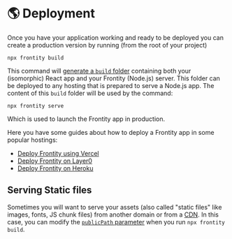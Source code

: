 # 🌎 Deployment

Once you have your application working and ready to be deployed you can create a production version by running \(from the root of your project\)

```text
npx frontity build
```

This command will [generate a `build` folder](https://api.frontity.org/frontity-cli/build-commands#the-build-process) containing both your \(isomorphic\) React app and your Frontity \(Node.js\) server. This folder can be deployed to any hosting that is prepared to serve a Node.js app. The content of this `build` folder will be used by the command:

```text
npx frontity serve
```

Which is used to launch the Frontity app in production.

Here you have some guides about how to deploy a Frontity app in some popular hostings:

* [Deploy Frontity using Vercel](deploy-using-vercel.md)
* [Deploy Frontity on Layer0](deploy-on-layer0.md)
* [Deploy Frontity on Heroku](deploy-on-heroku.md)

## Serving Static files

Sometimes you will want to serve your assets \(also called "static files" like images, fonts, JS chunk files\) from another domain or from a [CDN](https://en.wikipedia.org/wiki/Content_delivery_network). In this case, you can modify the [`publicPath` parameter](./) when you run `npx frontity build`.

